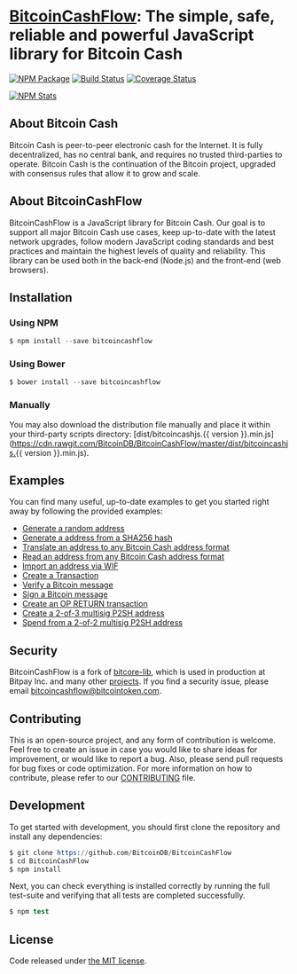 # [BitcoinCashFlow](https://github.com/BitcoinDB/BitcoinCashFlow): The simple, safe, reliable and powerful JavaScript library for Bitcoin Cash

[![NPM Package](https://img.shields.io/npm/v/bitcoincashflow.svg?style=flat-square)](https://www.npmjs.org/package/bitcoincashflow)
[![Build Status](https://img.shields.io/travis/BitcoinDB/BitcoinCashFlow.svg?branch=master&style=flat-square)](https://travis-ci.org/BitcoinDB/BitcoinCashFlow)
[![Coverage Status](https://img.shields.io/coveralls/BitcoinDB/BitcoinCashFlow.svg?style=flat-square)](https://coveralls.io/r/BitcoinDB/BitcoinCashFlow)

[![NPM Stats](https://nodei.co/npm/BitcoinDB/BitcoinCashFlow.png?downloads=true)](https://nodei.co/npm/BitcoinCashFlow/)

## About Bitcoin Cash

Bitcoin Cash is peer-to-peer electronic cash for the Internet. It is fully decentralized, has no central bank, and requires no trusted third-parties to operate. Bitcoin Cash is the continuation of the Bitcoin project, upgraded with consensus rules that allow it to grow and scale.

## About BitcoinCashFlow

BitcoinCashFlow is a JavaScript library for Bitcoin Cash. Our goal is to support all major Bitcoin Cash use cases, keep up-to-date with the latest network upgrades, follow modern JavaScript coding standards and best practices and maintain the highest levels of quality and reliability. This library can be used both in the back-end (Node.js) and the front-end (web browsers).

## Installation

### Using NPM

```s
$ npm install --save bitcoincashflow
```

### Using Bower

```s
$ bower install --save bitcoincashflow
```

### Manually

You may also download the distribution file manually and place it within your third-party scripts directory: [dist/bitcoincashjs.{{ version }}.min.js](https://cdn.rawgit.com/BitcoinDB/BitcoinCashFlow/master/dist/bitcoincashjs.{{ version }}.min.js).

## Examples

You can find many useful, up-to-date examples to get you started right away by following the provided
examples:

* [Generate a random address](https://github.com/BitcoinDB/BitcoinCashFlow/blob/master/docs/examples.md#generate-a-random-address)
* [Generate a address from a SHA256 hash](https://github.com/BitcoinDB/BitcoinCashFlow/blob/master/docs/examples.md#generate-a-address-from-a-sha256-hash)
* [Translate an address to any Bitcoin Cash address format](https://github.com/BitcoinDB/BitcoinCashFlow/blob/master/docs/examples.md#translate-an-address-to-any-bitcoin-cash-address-format)
* [Read an address from any Bitcoin Cash address format](https://github.com/BitcoinDB/BitcoinCashFlow/blob/master/docs/examples.md#read-an-address-from-any-bitcoin-cash-address-format)
* [Import an address via WIF](https://github.com/BitcoinDB/BitcoinCashFlow/blob/master/docs/examples.md#import-an-address-via-wif)
* [Create a Transaction](https://github.com/BitcoinDB/BitcoinCashFlow/blob/master/docs/examples.md#create-a-transaction)
* [Verify a Bitcoin message](https://github.com/BitcoinDB/BitcoinCashFlow/blob/master/docs/examples.md#verify-a-bitcoin-message)
* [Sign a Bitcoin message](https://github.com/BitcoinDB/BitcoinCashFlow/blob/master/docs/examples.md#sign-a-bitcoin-message)
* [Create an OP RETURN transaction](https://github.com/BitcoinDB/BitcoinCashFlow/blob/master/docs/examples.md#create-an-op-return-transaction)
* [Create a 2-of-3 multisig P2SH address](https://github.com/BitcoinDB/BitcoinCashFlow/blob/master/docs/examples.md#create-a-2-of-3-multisig-p2sh-address)
* [Spend from a 2-of-2 multisig P2SH address](https://github.com/BitcoinDB/BitcoinCashFlow/blob/master/docs/examples.md#spend-from-a-2-of-2-multisig-p2sh-address)

## Security

BitcoinCashFlow is a fork of [bitcore-lib](https://github.com/bitpay/bitcore-lib/), which is used in production at Bitpay Inc. and many other [projects](http://bitcore.io#projects). If you find a security issue, please email [bitcoincashflow@bitcointoken.com](mailto:bitcoincashflow@bitcointoken.com).

## Contributing

This is an open-source project, and any form of contribution is welcome. Feel free to create an issue in case you would like to share ideas for improvement, or would like to report a bug. Also, please send pull requests for bug fixes or code optimization. For more information on how to contribute, please refer to our [CONTRIBUTING](https://github.com/BitcoinDB/BitcoinCashFlow/blob/master/CONTRIBUTING.md) file.

## Development

To get started with development, you should first clone the repository and install any dependencies:

```s
$ git clone https://github.com/BitcoinDB/BitcoinCashFlow
$ cd BitcoinCashFlow
$ npm install
```
Next, you can check everything is installed correctly by running the full test-suite and verifying that all tests are completed successfully.

```s
$ npm test
```

## License

Code released under [the MIT license](https://github.com/bitcoincashjs/bitcoincashjs/blob/master/LICENSE).
